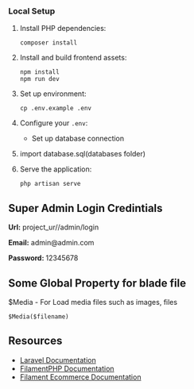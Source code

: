 ### Local Setup

1. Install PHP dependencies:
   ```
   composer install
   ```

2. Install and build frontend assets:
   ```
   npm install
   npm run dev
   ```

3. Set up environment:
   ```
   cp .env.example .env
   ```

4. Configure your `.env`:
    - Set up database connection

5. import database.sql(databases folder)


7. Serve the application:
   ```
   php artisan serve
   ```
   

## Super Admin Login Credintials
<p><b>Url:</b> project_ur//admin/login</p>
<p><b>Email:</b> admin@admin.com</p>
<p><b>Password: </b>12345678</p>


## Some Global Property for blade file

$Media - For Load media files such as images, files
 ```
 $Media($filename)
 ```

## Resources
- [Laravel Documentation](https://laravel.com/docs)
- [FilamentPHP Documentation](https://filamentphp.com/docs)
- [Filament Ecommerce Documentation](https://filamentphp.com/plugins/3x1io-tomato-ecommerce)
